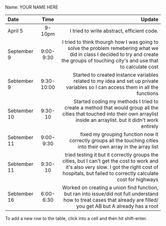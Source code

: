 Name: YOUR NAME HERE

| Date         |    Time    |                                                                                                                                                                                                Update |
|:-------------|:----------:|------------------------------------------------------------------------------------------------------------------------------------------------------------------------------------------------------:|
| April 5      |   9-10pm   |                                                                                                                                                            I tried to write abstract, efficient code. |
| September 9  | 9:00-9:30  |                I tried to think thourgh how I was going to solve the problem remebering what we did in class I decided to try and create the groups of touching city's and use that to calculate cost |
| Sebtember 9  | 9:30-10:00 |                                                                       Started to created instance variables related to my idea and set up private variables so I can access them in all the functions |
| Sebtember 10 |  9:30-10   |                           Started coding my methods I tried to create a method that would group all the cities that touched into their own arraylist inside an arraylist. but it didn't work entirely |
| Sebtember 11 | 9:00-9:30  |                                                                                     fixed my grouping function now It correctly groups all the touching cities into their own array in the array list |
| Sebtember 11 |  9:30-10   | tried testing it but it correctly groups the cities, but I can't get the cost to work and it's also very slow. I got the right cost of hospitals, but failed to correctly calculate cost for highways |
| Sebtember 16 | 6:00-6:30  |                                  Worked on creating a union find function, but ran into issue/did not full understand how to treat cases that already are filled/ you get AB but A already has a root |


To add a new row to the table, click into a cell and then hit shift-enter.